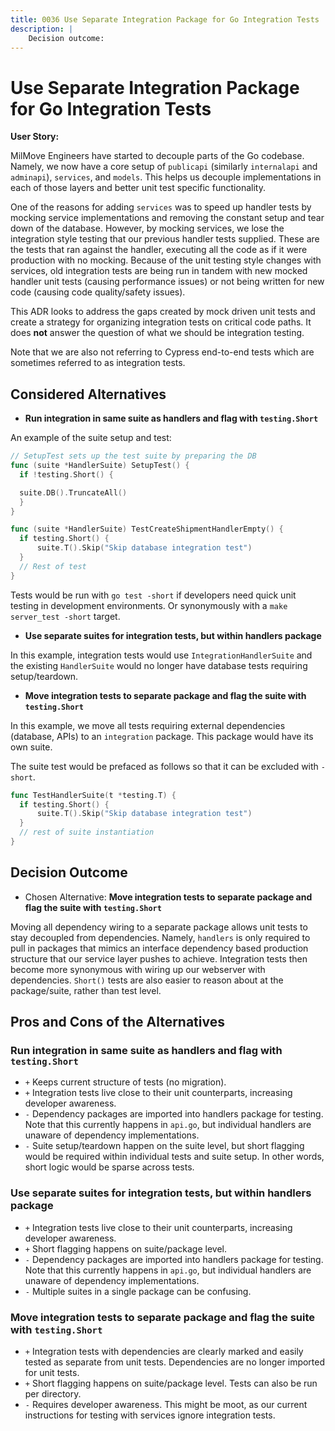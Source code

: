 ```yaml
---
title: 0036 Use Separate Integration Package for Go Integration Tests
description: |
    Decision outcome:
---
```

# Use Separate Integration Package for Go Integration Tests

**User Story:**

MilMove Engineers have started to decouple parts of the Go codebase.
Namely, we now have a core setup of
`publicapi` (similarly `internalapi` and `adminapi`), `services`, and `models`.
This helps us decouple implementations in each of those layers
and better unit test specific functionality.

One of the reasons for adding `services`
was to speed up handler tests by mocking service implementations
and removing the constant setup and tear down of the database.
However, by mocking services,
we lose the integration style testing that our previous handler tests supplied.
These are the tests that ran against the handler,
executing all the code as if it were production with no mocking.
Because of the unit testing style changes with services,
old integration tests are being run in tandem with new mocked handler unit tests
(causing performance issues)
or not being written for new code
(causing code quality/safety issues).

This ADR looks to address the gaps created by mock driven unit tests
and create a strategy for organizing integration tests on critical code paths.
It does **not** answer the question of what we should be integration testing.

Note that we are also not referring to Cypress end-to-end tests
which are sometimes referred to as integration tests.

## Considered Alternatives

- **Run integration in same suite as handlers and flag with `testing.Short`**

An example of the suite setup and test:

```go
// SetupTest sets up the test suite by preparing the DB
func (suite *HandlerSuite) SetupTest() {
  if !testing.Short() {

  suite.DB().TruncateAll()
  }
}

func (suite *HandlerSuite) TestCreateShipmentHandlerEmpty() {
  if testing.Short() {
      suite.T().Skip("Skip database integration test")
  }
  // Rest of test
}
```

Tests would be run with `go test -short`
if developers need quick unit testing in development environments.
Or synonymously with a `make server_test -short` target.

- **Use separate suites for integration tests, but within handlers package**

In this example,
integration tests would use `IntegrationHandlerSuite`
and the existing `HandlerSuite` would no longer have database tests requiring setup/teardown.

- **Move integration tests to separate package and flag the suite with `testing.Short`**

In this example,
we move all tests requiring external dependencies (database, APIs) to an `integration` package.
This package would have its own suite.

The suite test would be prefaced as follows so that it can be excluded with `-short`.

```go
func TestHandlerSuite(t *testing.T) {
  if testing.Short() {
      suite.T().Skip("Skip database integration test")
  }
  // rest of suite instantiation
}
```

## Decision Outcome

- Chosen Alternative: **Move integration tests to separate package and flag the suite with `testing.Short`**

Moving all dependency wiring to a separate package allows unit tests to stay decoupled from dependencies.
Namely, `handlers` is only required to pull in packages that mimics an interface dependency based production structure
that our service layer pushes to achieve.
Integration tests then become more synonymous with wiring up our webserver with dependencies.
`Short()` tests are also easier to reason about at the package/suite,
rather than test level.

## Pros and Cons of the Alternatives

### Run integration in same suite as handlers and flag with `testing.Short`

- `+` Keeps current structure of tests (no migration).
- `+` Integration tests live close to their unit counterparts,
  increasing developer awareness.
- `-` Dependency packages are imported into handlers package for testing.
  Note that this currently happens in `api.go`,
  but individual handlers are unaware of dependency implementations.
- `-` Suite setup/teardown happen on the suite level,
  but short flagging would be required within individual tests and suite setup.
  In other words, short logic would be sparse across tests.

### Use separate suites for integration tests, but within handlers package

- `+` Integration tests live close to their unit counterparts,
  increasing developer awareness.
- `+` Short flagging happens on suite/package level.
- `-` Dependency packages are imported into handlers package for testing.
  Note that this currently happens in `api.go`,
  but individual handlers are unaware of dependency implementations.
- `-` Multiple suites in a single package can be confusing.

### Move integration tests to separate package and flag the suite with `testing.Short`

- `+` Integration tests with dependencies are clearly marked and easily tested as separate from unit tests.
  Dependencies are no longer imported for unit tests.
- `+` Short flagging happens on suite/package level.
  Tests can also be run per directory.
- `-` Requires developer awareness.
  This might be moot,
  as our current instructions for testing with services ignore integration tests.
